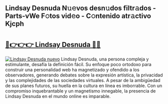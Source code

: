 ## Lindsay Desnuda N𝚞𝚎vos desn𝚞dos filtr𝚊dos - Parts-vWe F𝚘tos vid𝚎o - C𝚘ntenido atr𝚊ctivo Kjcph

# <h2><a href="http://mb4g6jh.tromn.icu/?c=Lindsay+Desnuda">🔗👉👉👉 Lindsay Desnuda 🔗🔗</a></h2>

[![Lindsay Desnuda nuevo](https://i.imgur.com/pEAQMta.gif)](http://mb4g6jh.tromn.icu/?c=Lindsay+Desnuda)
Lindsay Desnuda, una persona compleja y estimulante, desafía la definición fácil. Su enfoque poco ortodoxo para construir una personalidad web ha magnetizado y ofendido a los observadores, generando debates sobre la expresión artística, la privacidad y las complejidades de las sociedades virtuales. A pesar de la ambigüedad de sus planes futuros, su huella en la cultura en línea es imborrable. Con un compromiso inquebrantable y un magnetismo innegable, la presencia de Lindsay Desnuda en el mundo online es imparable.
